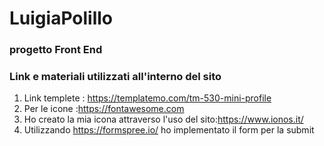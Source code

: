 # LuigiaPolillo
### progetto Front End
### Link e materiali utilizzati all'interno del sito
1) Link templete : https://templatemo.com/tm-530-mini-profile
2) Per le icone :https://fontawesome.com
3) Ho creato la mia icona attraverso l'uso del sito:https://www.ionos.it/
4) Utilizzando https://formspree.io/ ho implementato il form per la submit